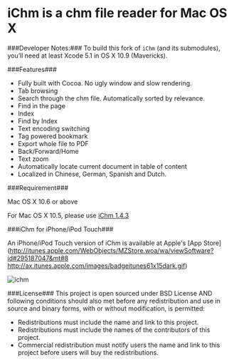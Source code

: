 # iChm is a chm file reader for Mac OS X #
###Developer Notes:###
To build this fork of `iChm` (and its submodules), you’ll need at least Xcode 5.1 in OS X 10.9 (Mavericks).

###Features###

* Fully built with Cocoa. No ugly window and slow rendering.
* Tab browsing
* Search through the chm file. Automatically sorted by relevance.
* Find in the page
* Index
* Find by Index
* Text encoding switching
* Tag powered bookmark
* Export whole file to PDF
* Back/Forward/Home
* Text zoom
* Automatically locate current document in table of content
* Localized in Chinese, German, Spanish and Dutch.

###Requirement###

Mac OS X 10.6 or above

For Mac OS X 10.5, please use [iChm 1.4.3](https://ichm.googlecode.com/files/iChm.1.4.3.zip)

###iChm for iPhone/iPod Touch###

An iPhone/iPod Touch version of iChm is available at Apple's [App Store](http://itunes.apple.com/WebObjects/MZStore.woa/wa/viewSoftware?id#295187047&mt#8 http://ax.itunes.apple.com/images/badgeitunes61x15dark.gif)

![ichm](http://www.robinlu.com/ichm-res/ichm.png)

###License###
This project is open sourced under BSD License AND following conditions should also met before any redistribution and use in source and binary forms, with or without modification, is permitted:
  * Redistributions must include the name and link to this project.
  * Redistributions must include the names of the contributors of this project.
  * Commercial redistribution must notify users the name and link to this project before users will buy the redistributions.